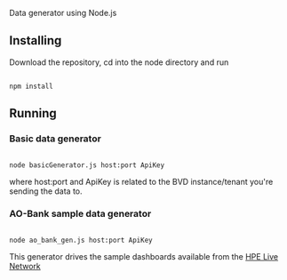 Data generator using Node.js
## Installing
Download the repository, cd into the node directory and run
<pre><code>
npm install
</code></pre>

## Running
### Basic data generator 
<pre><code>
node basicGenerator.js host:port ApiKey 
</code></pre>
where host:port and ApiKey is related to the BVD instance/tenant 
you're sending the data to.

### AO-Bank sample data generator 
<pre><code>
node ao_bank_gen.js host:port ApiKey 
</code></pre>
This generator drives the sample dashboards available from the 
[HPE Live Network](https://hpln.hpe.com/product/business-value-dashboard/content)


